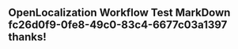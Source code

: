<properties
ms.topic="hero-topic"
ms.test1="hero-topic"
ms.test2="test"/>

## OpenLocalization Workflow Test MarkDown fc26d0f9-0fe8-49c0-83c4-6677c03a1397 thanks!
